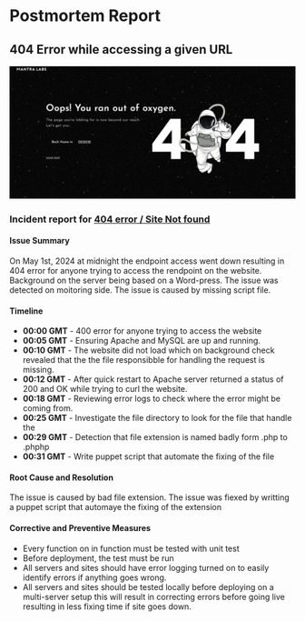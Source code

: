 # Postmortem Report

## 404 Error while accessing a given URL
![](./404.jpg)


### Incident report for [404 error / Site Not found](https://github.com/azeez-abp/alx-system_engineering-devops/blob/master/0x17-web_stack_debugging_3/0-strace_is_your_friend.pp)

#### Issue Summary

On May 1st, 2024 at midnight the endpoint access went down resulting in 404 error for anyone trying to access the rendpoint on the website. Background on the server being based on a Word-press. The issue was detected on moitoring side. The issue is caused by missing script file.

#### Timeline

- **00:00 GMT** - 400 error for anyone trying to access the website
- **00:05 GMT** - Ensuring Apache and MySQL are up and running.
- **00:10 GMT** - The website did not load  which on background check revealed that the the file responsibble for handling the request is missing.
- **00:12 GMT** - After quick restart to Apache server returned a status of 200 and OK while trying to curl the website.
- **00:18 GMT** - Reviewing error logs to check where the error might be coming from.
- **00:25 GMT** - Investigate the file directory to look for the file that handle the 
- **00:29 GMT** - Detection that file extension is named badly form .php  to .phphp 
- **00:31 GMT** - Write puppet script that automate the fixing of the file 

#### Root Cause and Resolution

The issue is caused by bad file extension. The issue was fiexed by writting a puppet script that automaye the fixing of the extension

#### Corrective and Preventive Measures
- Every function on in function must be tested with unit test
- Before deployment, the test must be run
- All servers and sites should have error logging turned on to easily identify errors if anything goes wrong.
- All servers and sites should be tested locally before deploying on a multi-server setup this will result in correcting errors before going live resulting in less fixing time if site goes down.
